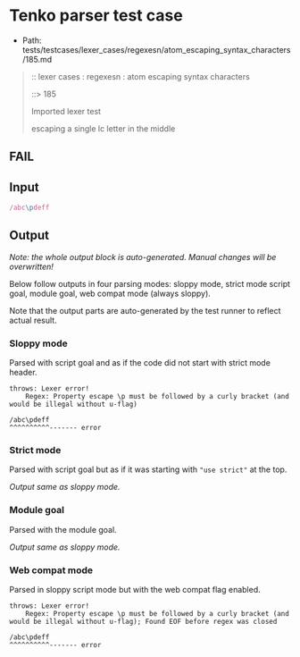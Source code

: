# Tenko parser test case

- Path: tests/testcases/lexer_cases/regexesn/atom_escaping_syntax_characters/185.md

> :: lexer cases : regexesn : atom escaping syntax characters
>
> ::> 185
>
> Imported lexer test
>
> escaping a single lc letter in the middle

## FAIL

## Input

`````js
/abc\pdeff
`````

## Output

_Note: the whole output block is auto-generated. Manual changes will be overwritten!_

Below follow outputs in four parsing modes: sloppy mode, strict mode script goal, module goal, web compat mode (always sloppy).

Note that the output parts are auto-generated by the test runner to reflect actual result.

### Sloppy mode

Parsed with script goal and as if the code did not start with strict mode header.

`````
throws: Lexer error!
    Regex: Property escape \p must be followed by a curly bracket (and would be illegal without u-flag)

/abc\pdeff
^^^^^^^^^^------- error
`````

### Strict mode

Parsed with script goal but as if it was starting with `"use strict"` at the top.

_Output same as sloppy mode._

### Module goal

Parsed with the module goal.

_Output same as sloppy mode._

### Web compat mode

Parsed in sloppy script mode but with the web compat flag enabled.

`````
throws: Lexer error!
    Regex: Property escape \p must be followed by a curly bracket (and would be illegal without u-flag); Found EOF before regex was closed

/abc\pdeff
^^^^^^^^^^------- error
`````


